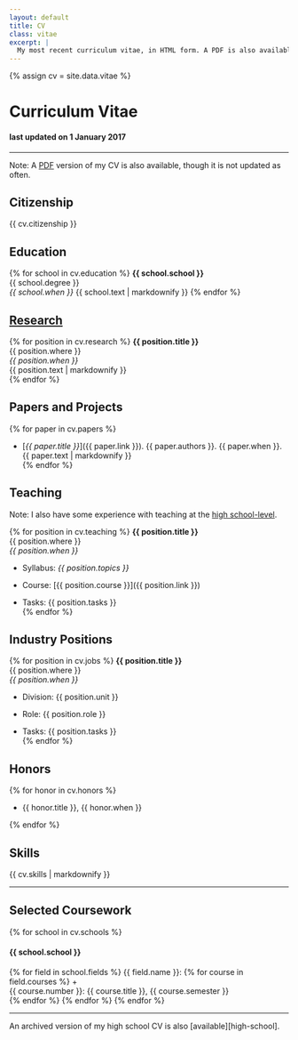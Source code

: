 ```yaml
---
layout: default
title: CV
class: vitae
excerpt: |
  My most recent curriculum vitae, in HTML form. A PDF is also available!
---
```


{% assign cv = site.data.vitae %}

# Curriculum Vitae

#### last updated on 1 January 2017

----

Note: A [PDF][] version of my CV is also available, though it is not updated as
often.

## Citizenship

{{ cv.citizenship }}

## Education

{% for school in cv.education %}
  **{{ school.school }}**  
  {{ school.degree }}  
  *{{ school.when }}*
  {{ school.text | markdownify }}
{% endfor %}

## [Research][]

{% for position in cv.research %}
  **{{ position.title }}**  
  {{ position.where }}  
  *{{ position.when }}*  
  {{ position.text | markdownify }}  
{% endfor %}

## Papers and Projects

{% for paper in cv.papers %}
  + [*{{ paper.title }}*]({{ paper.link }}). {{ paper.authors }}. {{ paper.when }}.  
    {{ paper.text | markdownify }}  
{% endfor %}

## Teaching

Note: I also have some experience with teaching at the [high school-level][hs].

{% for position in cv.teaching %}
  **{{ position.title }}**  
  {{ position.where }}  
  *{{ position.when }}*  

  + Syllabus: *{{ position.topics }}*  

  + Course:   [{{ position.course }}]({{ position.link }})  
  
  + Tasks:    {{ position.tasks }}  
{% endfor %}

## Industry Positions

{% for position in cv.jobs %}
  **{{ position.title }}**  
  {{ position.where }}  
  *{{ position.when }}*  

  + Division: {{ position.unit }}  

  + Role:     {{ position.role }}  

  + Tasks:    {{ position.tasks }}  
{% endfor %}

## Honors

{% for honor in cv.honors %}
  + <div>{{ honor.title }}, {{ honor.when }}</div>
{% endfor %}

## Skills

{{ cv.skills | markdownify }}

----

## Selected Coursework

{% for school in cv.schools %}
<h4>{{ school.school }}</h4>
{% for field in school.fields %}
  {{ field.name }}:
  {% for course in field.courses %}
  + <div>{{ course.number }}: {{ course.title }}, {{ course.semester }}</div>
  {% endfor %}
{% endfor %}
{% endfor %}

----
<div class="side-text" markdown="1">
  An archived version of my high school CV is also [available][high-school].
</div>

[pdf]:         {{site.base}}/media/cv.pdf
[hs]:          {{site.base}}/cv/teaching-hs.html

[research]:    {{site.base}}/research/

[high-school]: {{site.base}}/cv/high-school.html
